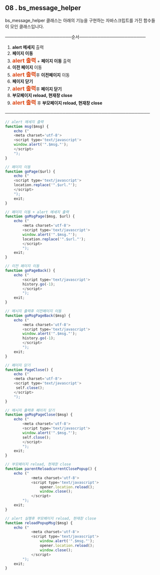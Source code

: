 <style>.blue {color:#2844de;font-size:18px;}.red {color:#dd4814;font-size:18px;}.ex {color:gray;}p.me{padding:10px 8px 10px;line-height:20px;border:1px solid black;}.center{text-align:center;}</style>

## 08 . bs\_message\_helper

bs_message_helper 클래스는 아래의 기능을 구현하는 자바스크립트를 가진 함수들이 모인 클래스입니다.

──────────────────────순서──────────────────────
1. **alert 메세지** 츨력
2. **페이지 이동**
3. <b class="red">alert 출력</b> + **페이지 이동** 출력
4. **이전 페이지** 이동
5. <b class="red">alert 출력</b>후 **이전페이지** 이동
6. **페이지 닫기**
7. <b class="red">alert 출력</b>후 **페이지 닫기**
8. **부모페이지 reload, 현재창 close**
9. <b class="red">alert 출력</b> 후 **부모페이지 reload, 현재창 close**
 
────────────────────────────────────────────────

```js
// alert 메세지 츨력
function msg($msg) {
    echo ("
    <meta charset='utf-8'>
    <script type='text/javascript'>
    window.alert('".$msg."');
    </script>
    ");
}

// 페이지 이동
function goPage($url) {
    echo ("
    <script type='text/javascript'>
    location.replace('".$url."');
    </script>
    ");
    exit;
}

// 페이지 이동 + alert 메세지 출력
function goMsgPage($msg, $url) {
    echo ("
        <meta charset='utf-8'>
        <script type='text/javascript'>
        window.alert('".$msg."');
        location.replace('".$url."');
        </script>
        ");
    exit;
}

// 이전 페이지 이동
function goPageBack() {
    echo ("
        <script type='text/javascript'>
        history.go(-1);
        </script>
        ");
    exit;
}

// 메시지 출력후 이전페이지 이동
function goMsgPageBack($msg) {
    echo ("
        <meta charset='utf-8'>
        <script type='text/javascript'>
        window.alert('".$msg."');
        history.go(-1);
        </script>
        ");
    exit;
}

// 페이지 닫기
function PageClose() {
    echo ("
    <meta charset='utf-8'>
    <script type='text/javascript'>
     self.close();
    </script>
    ");
}

// 메시지 출력후 페이지 닫기
function goMsgPageClose($msg) {
    echo ("
        <meta charset='utf-8'>
        <script type='text/javascript'>
        window.alert('".$msg."');
        self.close();
        </script>
        ");
    exit;
}

// 부모페이지 reload, 현재창 close
function parentReloadcurrentClosePopup() {
    echo ("
            <meta charset='utf-8'>
            <script type='text/javascript'>
                opener.location.reload();
                window.close();
            </script>
        ");
    exit;
}

// alert 실행후 부모페이지 reload, 현재창 close
function reloadPopupMsg($msg) {
    echo ("
            <meta charset='utf-8'>
            <script type='text/javascript'>
                window.alert('".$msg."');
                opener.location.reload();
                window.close();
            </script>
        ");
    exit;
}
```